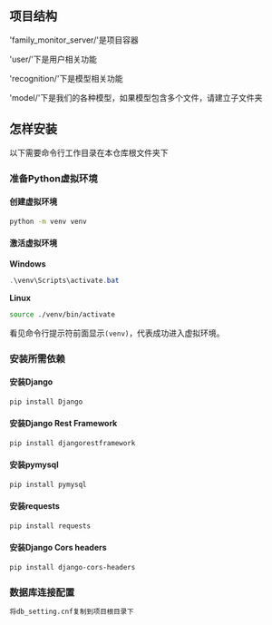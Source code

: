 ## 项目结构
'family_monitor_server/'是项目容器

'user/'下是用户相关功能

'recognition/'下是模型相关功能

'model/'下是我们的各种模型，如果模型包含多个文件，请建立子文件夹

## 怎样安装
以下需要命令行工作目录在本仓库根文件夹下
### 准备Python虚拟环境
#### 创建虚拟环境
```bash
python -m venv venv
```
#### 激活虚拟环境
**Windows**
```powershell
.\venv\Scripts\activate.bat
```

**Linux**
```bash
source ./venv/bin/activate
```
看见命令行提示符前面显示`(venv)`，代表成功进入虚拟环境。

### 安装所需依赖
#### 安装Django
```bash
pip install Django
```
#### 安装Django Rest Framework
```bash
pip install djangorestframework
```
#### 安装pymysql
```bash
pip install pymysql
```
#### 安装requests
```bash
pip install requests
```
#### 安装Django Cors headers
```bash
pip install django-cors-headers
```

### 数据库连接配置
```bash
将db_setting.cnf复制到项目根目录下
```